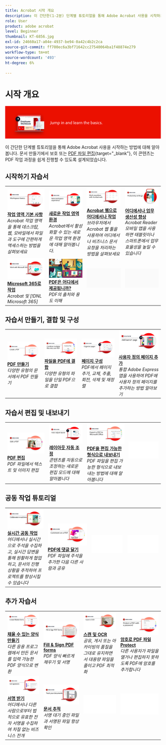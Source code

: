 ```yaml
---
title: Acrobat 시작 개요
description: 이 간단한(1-2분) 단계별 튜토리얼을 통해 Adobe Acrobat 사용을 시작하는 방법에 대해 알아봅니다
role: User
product: adobe acrobat
level: Beginner
thumbnail: KT-6856.jpg
exl-id: 24660a17-a04e-4937-be94-0a42c4b2c2ca
source-git-commit: ff700ec6a3bf71642cc27540064ba1f48874e279
workflow-type: tm+mt
source-wordcount: '493'
ht-degree: 6%

---
```


# 시작 개요

![Acrobat 시작 이미지](../assets/Hero-GettingStarted.png)

이 간단한 단계별 튜토리얼을 통해 Adobe Acrobat 사용을 시작하는 방법에 대해 알아봅니다. 문서 만들기에서 보호 또는 [PDF 파일 편집](https://www.adobe.com/acrobat/online/pdf-editor.html){target=&quot;_blank&quot;}, 이 콘텐츠는 PDF 작업 과정을 쉽게 진행할 수 있도록 설계되었습니다.

## 시작하기 자습서

<table style="table-layout:fixed">
<tr>
  <td>
    <a href="get-to-know-the-acrobat-dc-interface.md">
      <img alt="작업 영역 기본 사항" src="../assets/Workspace_1280.png" />
    </a>
    <div>
    <a href="get-to-know-the-acrobat-dc-interface.md"><strong>작업 영역 기본 사항</strong></a>
    </div>
    <em>Acrobat 작업 영역을 통해 데스크탑, 웹, 모바일에서 파일과 도구에 간편하게 액세스하는 방법을 살펴보세요</em>
    <br>
  </td>
  <td>
    <a href="new-workspace.md">
      <img alt="새로운 작업 영역 환경" src="../assets/NewWorkspace.png" />
    </a>
    <div>
    <a href="new-workspace.md"><strong>새로운 작업 영역 환경</strong></a>
    </div>
    <em>Acrobat에서 활성화할 수 있는 새로운 작업 영역 환경에 대해 알아봅니다.</em>
    <br>
  </td>
  <td>
    <a href="acrobatweb.md">
      <img alt="Acrobat 웹으로 어디에서나 작업" src="../assets/Acrobatweb_1280.png" />
    </a>
    <div>
    <a href="acrobatweb.md"><strong>Acrobat 웹으로 어디에서나 작업</strong></a>
    </div>
    <em>브라우저에서 Acrobat 웹 툴을 사용하여 어디에서나 비즈니스 문서 요청을 처리하는 방법을 살펴보세요</em>
    <br>
  </td>
  <td>
    <a href="productivity.md">
      <img alt="어디에서나 업무 생산성 향상" src="../assets/Productivity_1280.png" />
    </a>
    <div>
     <a href="productivity.md"><strong>어디에서나 업무 생산성 향상</strong></a>
    </div>
    <em>Acrobat Reader 모바일 앱을 사용하면 태블릿이나 스마트폰에서 업무 효율성을 높일 수 있습니다</em>
    <br>
  </td>
</tr>
<tr>
    <td>
      <a href="../integrate/integrate-overview.md#microsoft">
        <img alt="Microsoft 365로 작업" src="../assets/WorkMicrosoft365_1280.png" />
      </a>
      <div>
      <a href="../integrate/integrate-overview.md#microsoft"><strong>Microsoft 365로 작업</strong></a>
      </div>
      <em>Acrobat 및 [!DNL Microsoft 365]</em>
      <br>
    </td>
    <td>
      <a href="where-do-pdfs-come-from.md">
        <img alt="PDF은 어디에서 제공됩니까?" src="../assets/WherePDFs.jpg" />
      </a>
      <div>
      <a href="where-do-pdfs-come-from.md"><strong>PDF은 어디에서 제공됩니까?</strong></a>
      </div>
      <em>PDF의 출처와 용도 이해</em>
      <br>
    </td>
    <td>
    <img alt="스페이서" src="../assets/Grayspacer.png" />
      <div>
      <br>
    </td>
    <td>
    <img alt="스페이서" src="../assets/Grayspacer.png" />
      <div>
      <br>
    </td>
  </tr>
  </table>

## 자습서 만들기, 결합 및 구성

<table style="table-layout:fixed">
  <tr>
    <td>
      <a href="create-pdf.md">
        <img alt="PDF 파일 만들기" src="../assets/Create.jpg" />
      </a>
      <div>
      <a href="create-pdf.md"><strong>PDF 만들기</strong></a>
      </div>
      <em>다양한 유형의 문서에서 PDF 만들기</em>
      <br>
    </td>
    <td>
      <a href="combine-to-pdf.md">
        <img alt="Combine Files에서 PDF" src="../assets/Combine.jpg" />
      </a>
      <div>
      <a href="combine-to-pdf.md"><strong>파일을 PDF에 결합</strong></a>
      </div>
      <em>다양한 유형의 파일을 단일 PDF으로 결합</em>
      <br>
    </td>
    <td>
      <a href="organize.md">
        <img alt="페이지 구성" src="../assets/Organize.png" />
      </a>
      <div>
      <a href="organize.md"><strong>페이지 구성</strong></a>
      </div>
      <em>PDF에서 페이지 추가, 교체, 추출, 회전, 삭제 및 재정렬</em>
      <br>
    </td>
    <td>
      <a href="add-custom-page.md">
        <img alt="사용자 정의 페이지 추가" src="../assets/Custompage.png" />
      </a>
      <div>
      <a href="add-custom-page.md"><strong>사용자 정의 페이지 추가</strong></a>
      </div>
      <em>통합 Adobe Express 앱을 사용하여 PDF에 사용자 정의 페이지를 추가하는 방법 알아보기</em>
      <br>
    </td>
  </tr>
  </table>

## 자습서 편집 및 내보내기

<table style="table-layout:fixed">
  <tr>
    <td>
      <a href="edit-pdf.md">
        <img alt="PDF 편집" src="../assets/Edit.jpg" />
      </a>
      <div>
      <a href="edit-pdf.md"><strong>PDF 편집</strong></a>
      </div>
      <em>PDF 파일에서 텍스트 및 이미지 편집</em>
      <br>
    </td>
    <td>
      <a href="auto-adjust-layout.md">
        <img alt="레이아웃 자동 조정" src="../assets/Autoadjust.png" />
      </a>
      <div>
      <a href="auto-adjust-layout.md"><strong>레이아웃 자동 조정</strong></a>
      </div>
      <em>콘텐츠를 자동으로 조정하는 새로운 편집 모드에 대해 알아봅니다</em>
      <br>
    </td>
    <td>
      <a href="export-pdf.md">
        <img alt="PDF을 편집 가능한 형식으로 내보내기" src="../assets/Export.jpg" />
      </a>
      <div>
      <a href="export-pdf.md"><strong>PDF을 편집 가능한 형식으로 내보내기</strong></a>
      </div>
      <em>PDF 파일을 편집 가능한 형식으로 내보내는 방법에 대해 알아봅니다</em>
      <br>
    </td>
    <td>
    <img alt="스페이서" src="../assets/Whitespacer.png" />
      <div>
      <br>
    </td>
  </tr>
  </table>

## 공동 작업 튜토리얼

<table style="table-layout:fixed">
  <tr>
    <td>
      <a href="collaborate.md">
        <img alt="실시간 공동 작업" src="../assets/Collaborate_1280.png" />
      </a>
      <div>
      <a href="collaborate.md"><strong>실시간 공동 작업</strong></a>
      </div>
      <em>어디에서나 실시간으로 주석을 수집하고, 실시간 답변을 통해 원활하게 협업하고, 문서의 진행 상황을 추적하여 프로젝트를 향상시킬 수 있습니다</em>
      <br>
    </td>
    <td>
      <a href="comment-on-pdf-files.md">
        <img alt="PDF에 댓글 달기" src="../assets/Comment.jpg" />
      </a>
      <div>
      <a href="comment-on-pdf-files.md"><strong>PDF에 댓글 달기</strong></a>
      </div>
      <em>PDF 파일에 주석을 추가한 다음 다른 사람과 공유</em>
      <br>
    </td>
    <td>
    <img alt="스페이서" src="../assets/Whitespacer.png" />
      <div>
      <br>
    </td>
    <td>
    <img alt="스페이서" src="../assets/Whitespacer.png" />
      <div>
      <br>
    </td>
</tr>
</table>

## 추가 자습서

<table style="table-layout:fixed">
<tr>
  <td>
    <a href="create-fillable-forms.md">
      <img alt="채울 수 있는 양식 만들기" src="../assets/Form_1280.png" />
    </a>
    <div>
    <a href="create-fillable-forms.md"><strong>채울 수 있는 양식 만들기</strong></a>
    </div>
    <em>다른 응용 프로그램에서 만든 문서를 입력 가능한 PDF 양식으로 변환</em>
    <br>
  </td>
  <td>
    <a href="fill-and-sign.md">
      <img alt="PDF 양식 작성 및 서명" src="../assets/FillSign_1280.png" />
    </a>
    <div>
    <a href="fill-and-sign.md"><strong>Fill &amp; Sign PDF forms</strong></a>
    </div>
    <em>PDF 양식 빠르게 채우기 및 서명</em>
    <br>
  </td>
  <td>
    <a href="scan-and-ocr.md">
      <img alt="스캔 및 OCR" src="../assets/Scan.jpg" />
    </a>
    <div>
    <a href="scan-and-ocr.md"><strong>스캔 및 OCR</strong></a>
    </div>
    <em>공유, 게시 또는 아카이빙의 품질을 그대로 유지하면서 대용량 파일을 줄이고 PDF 최적화</em>
    <br>
  </td>
  <td>
    <a href="password-protect.md">
      <img alt="암호로 PDF 파일 Protect" src="../assets/Protect.jpg" />
    </a>
    <div>
    <a href="password-protect.md"><strong>암호로 PDF 파일 Protect</strong></a>
    </div>
    <em>다른 사용자가 파일을 열거나 편집하지 못하도록 PDF에 암호를 추가합니다</em>
    <br>
  </td>
</tr>
<tr>
  <td>
    <a href="signatures.md">
      <img alt="서명 받기" src="../assets/Signatures_1280.png" />
    </a>
    <div>
    <a href="signatures.md"><strong>서명 받기</strong></a>
    </div>
    <em>어디에서나 다른 사람으로부터 법적으로 유효한 전자 서명을 수집하여 차질 없는 비즈니스 전개</em>
    <br>
  </td>
  <td>
    <a href="track.md">
      <img alt="문서 추적" src="../assets/Track_1280.png" />
    </a>
    <div>
    <a href="track.md"><strong>문서 추적</strong></a>
    </div>
    <em>서명 대기 중인 파일과 서명된 파일 항상 확인</em>
    <br>
  </td>
  <td>
   <img alt="스페이서" src="../assets/Whitespacer.png" />
    <div>
    <br>
  </td>
  <td>
   <img alt="스페이서" src="../assets/Whitespacer.png" />
    <div>
    <br>
  </td>
</tr>
</table>
